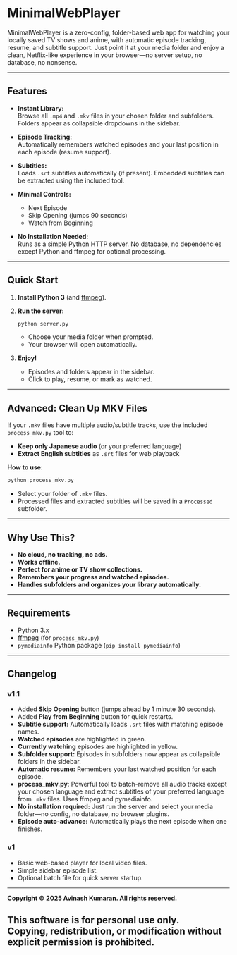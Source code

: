 # MinimalWebPlayer

MinimalWebPlayer is a zero-config, folder-based web app for watching your locally saved TV shows and anime, with automatic episode tracking, resume, and subtitle support. Just point it at your media folder and enjoy a clean, Netflix-like experience in your browser—no server setup, no database, no nonsense.

---

## Features

- **Instant Library:**  
  Browse all `.mp4` and `.mkv` files in your chosen folder and subfolders. Folders appear as collapsible dropdowns in the sidebar.

- **Episode Tracking:**  
  Automatically remembers watched episodes and your last position in each episode (resume support).

- **Subtitles:**  
  Loads `.srt` subtitles automatically (if present). Embedded subtitles can be extracted using the included tool.

- **Minimal Controls:**  
  - Next Episode  
  - Skip Opening (jumps 90 seconds)  
  - Watch from Beginning

- **No Installation Needed:**  
  Runs as a simple Python HTTP server. No database, no dependencies except Python and ffmpeg for optional processing.

---

## Quick Start

1. **Install Python 3** (and [ffmpeg](https://ffmpeg.org/)).
2. **Run the server:**
   ```sh
   python server.py
   ```
   - Choose your media folder when prompted.
   - Your browser will open automatically.

3. **Enjoy!**  
   - Episodes and folders appear in the sidebar.
   - Click to play, resume, or mark as watched.

---

## Advanced: Clean Up MKV Files

If your `.mkv` files have multiple audio/subtitle tracks, use the included `process_mkv.py` tool to:

- **Keep only Japanese audio** (or your preferred language)
- **Extract English subtitles** as `.srt` files for web playback

**How to use:**
```sh
python process_mkv.py
```
- Select your folder of `.mkv` files.
- Processed files and extracted subtitles will be saved in a `Processed` subfolder.

---

## Why Use This?

- **No cloud, no tracking, no ads.**
- **Works offline.**
- **Perfect for anime or TV show collections.**
- **Remembers your progress and watched episodes.**
- **Handles subfolders and organizes your library automatically.**

---

## Requirements

- Python 3.x
- [ffmpeg](https://ffmpeg.org/) (for `process_mkv.py`)
- `pymediainfo` Python package (`pip install pymediainfo`)

---

## Changelog

### v1.1
- Added **Skip Opening** button (jumps ahead by 1 minute 30 seconds).
- Added **Play from Beginning** button for quick restarts.
- **Subtitle support:** Automatically loads `.srt` files with matching episode names.
- **Watched episodes** are highlighted in green.
- **Currently watching** episodes are highlighted in yellow.
- **Subfolder support:** Episodes in subfolders now appear as collapsible folders in the sidebar.
- **Automatic resume:** Remembers your last watched position for each episode.
- **process_mkv.py**: Powerful tool to batch-remove all audio tracks except your chosen language and extract subtitles of your preferred language from `.mkv` files. Uses ffmpeg and pymediainfo.
- **No installation required:** Just run the server and select your media folder—no config, no database, no browser plugins.
- **Episode auto-advance:** Automatically plays the next episode when one finishes.

### v1
- Basic web-based player for local video files.
- Simple sidebar episode list.
- Optional batch file for quick server startup.

---
**Copyright © 2025 Avinash Kumaran. All rights reserved.**

This software is for personal use only.  
Copying, redistribution, or modification without explicit permission is prohibited.
---
